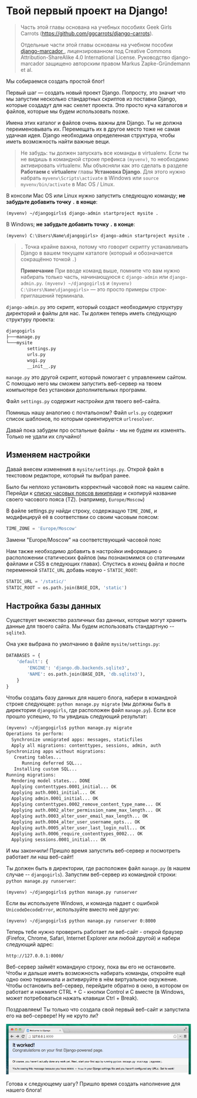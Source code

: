 # Твой первый проект на Django!

> Часть этой главы основана на учебных пособиях Geek Girls Carrots (https://github.com/ggcarrots/django-carrots).
> 
> Отдельные части этой главы основаны на учебном пособии [django-marcador ][1], лицензированном под Creative Commons Attribution-ShareAlike 4.0 International License. Руководство django-marcador защищено авторским правом Markus Zapke-Gründemann et al.

 [1]: http://django-marcador.keimlink.de/

Мы собираемся создать простой блог!

Первый шаг — создать новый проект Django. Попросту, это значит что мы запустим несколько стандартных скриптов из поставки Django, которые создадут для нас скелет проекта. Это просто куча каталогов и файлов, которые мы будем использовать позже.

Имена этих каталог и файлов очень важны для Django. Ты не должна переименовывать их. Перемещать их в другое место тоже не самая удачная идея. Django необходима определенная структура, чтобы иметь возможность найти важные вещи.

> Не забудь: ты должен запускать все команды в virtualenv. Если ты не видишь в командной строке префикса `(myvenv)`, то необходимо активировать virtualenv. Мы объясняли как это сделать в разделе **Работаем с virtualenv** главы **Установка Django**. Для этого нужно набрать `myvenv\Scripts\activate` в Windows или `source myvenv/bin/activate` в Mac OS / Linux.

В консоли Mac OS или Linux нужно запустить следующую команду; **не забудьте добавить точку `.` в конце**:

    (myvenv) ~/djangogirls$ django-admin startproject mysite .
    

В Windows; **не забудьте добавить точку `.` в конце**:

    (myvenv) C:\Users\Name\djangogirls> django-admin startproject mysite .
    

> `.` Точка крайне важна, потому что говорит скрипту устанавливать Django в вашем текущем каталоге (который и обозначается сокращённо точкой `.`)
> 
> **Примечание** При вводе команд выше, помните что вам нужно набирать только часть, начинающуюся с `django-admin` или `django-admin.py`. `(myvenv) ~/djangogirls$` и `(myvenv) C:\Users\Name\djangogirls>` — это просто примеры строк-приглашений терминала.

`django-admin.py` это скрипт, который создаст необходимую структуру директорий и файлы для нас. Ты должен теперь иметь следующую структуру проекта:

    djangogirls
    ├───manage.py
    └───mysite
            settings.py
            urls.py
            wsgi.py
            __init__.py
    

`manage.py` это другой скрипт, который помогает с управлением сайтом. С помощью него мы сможем запустить веб-сервер на твоем компьютере без установки дополнительных программ.

Файл `settings.py` содержит настройки для твоего веб-сайта.

Помнишь нашу аналогию с почтальоном? Файл `urls.py` содержит список шаблонов, по которым ориентируется `urlresolver`.

Давай пока забудем про остальные файлы - мы не будем их изменять. Только не удали их случайно!

## Изменяем настройки

Давай внесем изменения в `mysite/settings.py`. Открой файл в текстовом редакторе, который ты выбрал ранее.

Было бы неплохо установить корректный часовой пояс на нашем сайте. Перейди к [списку часовых поясов википедии][2] и скопируй название своего часового пояса (TZ). (например, `Europe/Moscow`)

 [2]: https://en.wikipedia.org/wiki/List_of_tz_database_time_zones

В файле settings.py найди строку, содержащую `TIME_ZONE`, и модифицируй её в соответствии со своим часовым поясом:

```python
TIME_ZONE = 'Europe/Moscow'
```
    

Замени "Europe/Moscow" на соответствующий часовой пояс

Нам также необходимо добавить в настройки информацию о расположении статических файлов (мы познакомимся со статичными файлами и CSS в следующих главах). Спустись в *конец* файла и после переменной `STATIC_URL` добавь новую - `STATIC_ROOT`:

```python
STATIC_URL = '/static/'
STATIC_ROOT = os.path.join(BASE_DIR, 'static')
```
    

## Настройка базы данных

Существует множество различных баз данных, которые могут хранить данные для твоего сайта. Мы будем использовать стандартную -- `sqlite3`.

Она уже выбрана по умолчанию в файле `mysite/settings.py`:

```python
DATABASES = {
    'default': {
        'ENGINE': 'django.db.backends.sqlite3',
        'NAME': os.path.join(BASE_DIR, 'db.sqlite3'),
    }
}
```
    

Чтобы создать базу данных для нашего блога, набери в командной строке следующее: `python manage.py migrate` (мы должны быть в директории `djangogirls`, где расположен файл `manage.py`). Если все прошло успешно, то ты увидишь следующий результат:

    (myvenv) ~/djangogirls$ python manage.py migrate
    Operations to perform:
      Synchronize unmigrated apps: messages, staticfiles
      Apply all migrations: contenttypes, sessions, admin, auth
    Synchronizing apps without migrations:
       Creating tables...
          Running deferred SQL...
       Installing custom SQL...
    Running migrations:
      Rendering model states... DONE
      Applying contenttypes.0001_initial... OK
      Applying auth.0001_initial... OK
      Applying admin.0001_initial... OK
      Applying contenttypes.0002_remove_content_type_name... OK
      Applying auth.0002_alter_permission_name_max_length... OK
      Applying auth.0003_alter_user_email_max_length... OK
      Applying auth.0004_alter_user_username_opts... OK
      Applying auth.0005_alter_user_last_login_null... OK
      Applying auth.0006_require_contenttypes_0002... OK
      Applying sessions.0001_initial... OK
    

И мы закончили! Пришло время запустить веб-сервер и посмотреть работает ли наш веб-сайт!

Ты должен быть в директории, где расположен файл `manage.py` (в нашем случае -- `djangogirls`). Запустим веб-сервер из командной строки: `python manage.py runserver`:

    (myvenv) ~/djangogirls$ python manage.py runserver
    

Если вы используете Windows, и команда падает с ошибкой `UnicodeDecodeError`, используйте вместо неё другую:

    (myvenv) ~/djangogirls$ python manage.py runserver 0:8000
    

Теперь тебе нужно проверить работает ли веб-сайт - открой браузер (Firefox, Chrome, Safari, Internet Explorer или любой другой) и набери следующий адрес:

    http://127.0.0.1:8000/
    

Веб-сервер займёт командную строку, пока вы его не остановите. Чтобы и дальше иметь возможность набирать команды, откройте ещё одно окно терминала и активируйте в нём виртуальное окружение. Чтобы остановить веб-сервер, перейдите обратно в окно, в котором он работает и нажмите CTRL + C - кнопки Control и C вместе (в Windows, может потребоваться нажать клавиши Ctrl + Break).

Поздравляем! Ты только что создала свой первый веб-сайт и запустила его на веб-сервере! Ну не круто ли?

![Сработало!][3]

 [3]: images/it_worked2.png

Готова к следующему шагу? Пришло время создать наполнение для нашего блога!
